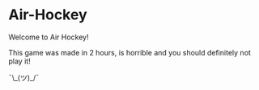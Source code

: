 # Air-Hockey
 
Welcome to Air Hockey!

This game was made in 2 hours, is horrible and you should definitely not play it!

¯\\\_(ツ)\_/¯
